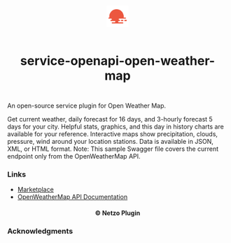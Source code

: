 <div align="center">
  <a href="https://netzo.io" target="_blank" >
    <img height="50" src="https://raw.githubusercontent.com/netzoio/netzo/main/plugins/services/service-openapi-open-weather-map/src/assets/icon.png" style="margin: 12px 0px" />
  </a>

  <h1 style="padding: 6px 0px 24px 0px">service-openapi-open-weather-map</h1>
</div>

An open-source service plugin for Open Weather Map.

Get current weather, daily forecast for 16 days, and 3-hourly forecast 5 days for your city. Helpful stats, graphics, and this day in history charts are available for your reference. Interactive maps show precipitation, clouds, pressure, wind around your location stations. Data is available in JSON, XML, or HTML format. Note: This sample Swagger file covers the current endpoint only from the OpenWeatherMap API.

### Links

- [Marketplace](https://app.netzo.io/marketplace/service-openapi-open-weather-map)
- [OpenWeatherMap API Documentation](https://openweathermap.org/api/one-call-3)

<div align="center">
  <h4>© Netzo Plugin</h4>
</div>

### Acknowledgments
